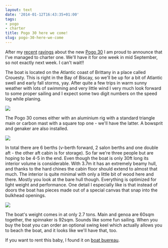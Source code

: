 ```yaml
---
layout: text
date: '2014-01-12T16:43:35+01:00'
tags:
- pogo
- charter
title: Pogo 30 here we come!
slug: pogo-30-here-we-come
---
```

After my [recent](http://picassol.co/post/67049111213/heres-another-video-of-the-new-pogo-30-from-what) [ravings](http://picassol.co/post/66910496503/first-look-at-the-pogo-30-this-boat-planes-at) about the new [Pogo 30](http://www.pogostructures.com/en/cruising-sailboats/pogo-30-in-development/) I am proud to announce that I've managed to charter one. We'll have it for one week in mid September, so not exactly next week. I can't wait!!

The boat is located on the Atlantic coast of Brittany in a place called Crouesty. This is right in the Bay of Biscay, so we'll be up for a bit of Atlantic swell and early fall storms, yay. After quite a few trips in warm sunny weather with lots of swimming and very little wind I very much look forward to some proper sailing and I expect some two digit numbers on the speed log while planing.

![](https://31.media.tumblr.com/6b3e817a90827d5ef0ca77d62bc5e34c/tumblr_inline_mzaoogVBki1qcydz0.png)

The Pogo 30 comes either with an aluminium rig with a standard triangle main or carbon mast with a square top one - we'll have the latter. A bowsprit and genaker are also installed.

![](https://31.media.tumblr.com/8e84f13346c06a956c40e32f6287b360/tumblr_inline_mzaol3wdq81qcydz0.jpg)

In total there are 6 berths (v-berth forward, 2 salon berths and one double aft - the other aft cabin is for storage). So far we're three people but are hoping to be 4-5 in the end. Even though the boat is only 30ft long its interior volume is considerable. With 3.7m it has an extremely beamy hull, and thanks to the hard chines the cabin floor should extend to almost that much. The interior is quite minimal with only a little bit of wood here and there. Mostly you look at the bare hull though. Everything is optimized for light weight and performance. One detail I especially like is that instead of doors the boat has pieces made out of a special canvas that snap into the bulkhead openings.

![](https://31.media.tumblr.com/42c68a9b62fe374814643b0ddc59826b/tumblr_inline_mzaorggALw1qcydz0.png)


The boat's weight comes in at only 2.7 tons. Main and genoa are 60sqm together, the spinnaker is 92sqm. Sounds like some fun sailing. When you buy the boat you can order an optional swing keel which actually allows you to beach the boat, and it looks like we'll have that, too.


If you want to rent this baby, I found it on [boat buereau](http://www.boatbureau.com/boat/pogo-30/).
